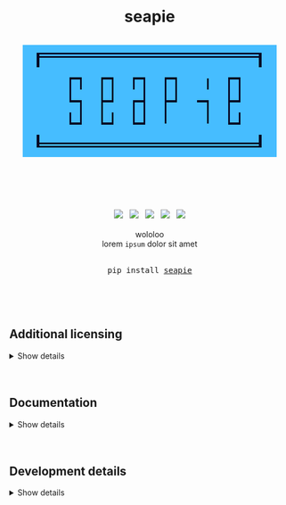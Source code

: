 <div align="center">
    <h1>
        <br>
        seapie
        <br>
        <br>
        <img src="img/seapie.png" alt="seapie">
        <br>
        <br>
    </h1>
    <br>
    <br>
    <a href="https://www.python.org/"><img src="https://img.shields.io/badge/Python-3.12.0-blue?logo=python&logoColor=white"/></a>
    &nbsp;
    <a href="https://www.python.org/"><img src="https://img.shields.io/badge/Dependencies-None-blue"/></a>
    &nbsp;
    <a href="https://github.com/psf/black"><img src="https://img.shields.io/badge/Style-black-000000"/></a>
    &nbsp;
    <a href="https://choosealicense.com/licenses/unlicense/"><img src="https://img.shields.io/badge/Licence-The_Unlicence-purple"/></a>
    &nbsp;
    <a href="https://en.wikipedia.org/wiki/Finland"><img src="https://img.shields.io/badge/Made_with_%E2%9D%A4%20in-Finland-blue"/></a>
    <br>
    <br>
    wololoo
    <br>
    lorem <code>ipsum</code> dolor sit amet
    <br>
    <br>
    <pre>pip install <a href="https://github.com/hirsimaki-markus/seapie">seapie</a></pre>
    <br>
    <br>
    <br>
</div>

## Additional licensing
<details><summary>Show details</summary>

This software is licensed under The Unlicense as the author's protest towards
the modern copyright landscape. If you need a different lisence for a legal or
compability reasons, just ask.

</details>

<br>
<br>

## Documentation
<details><summary>Show details</summary>

```python
>>> import seapie
>>> help(seapie)
>>> # Or take a look at the well documented source.
```

</details>

<br>
<br>





## Development details
<details><summary>Show details</summary>

  **Linting**
  ```bash
  seapie$ python -m isort .
  seapie$ python -m black .
  seapie$ python -m flake8 src/ test/
  ```

  **Testing**
  ```bash
  seapie$ python test/??????
  ```

  **Building & releasing**
  ```bash
  # Remember to increment __version__ in __init__.py
  seapie$ python -m build --wheel && rm -rf build/ && rm -rf src/seapie.egg-info/
  seapie$ python -m twine check dist/*
  seapie$ python -m twine upload dist/*
  seapie$ rm -rf dist/
  ```

</details>